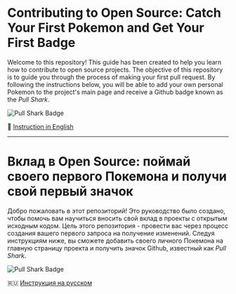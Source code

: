 # Contributing to Open Source: Catch Your First Pokemon and Get Your First Badge

Welcome to this repository! This guide has been created to help you learn how to contribute to open source projects. The objective of this repository is to guide you through the process of making your first pull request. By following the instructions below, you will be able to add your own personal Pokemon to the project's main page and receive a Github badge known as the _Pull Shark_.

![Pull Shark Badge](https://raw.githubusercontent.com/berdimyradov/harpoon/main/documentation/pull-shark-default.png)

🏴󠁧󠁢󠁥󠁮󠁧󠁿 [Instruction in English](README_en.md) <br />

---

# Вклад в Open Source: поймай своего первого Покемона и получи свой первый значок

Добро пожаловать в этот репозиторий! Это руководство было создано, чтобы помочь вам научиться вносить свой вклад в проекты с открытым исходным кодом. Цель этого репозитория - провести вас через процесс создания вашего первого запроса на получение изменений. Следуя инструкциям ниже, вы сможете добавить своего личного Покемона на главную страницу проекта и получить значок Github, известный как _Pull Shark_.

![Pull Shark Badge](https://raw.githubusercontent.com/berdimyradov/harpoon/main/documentation/pull-shark-default.png)

🇷🇺 [Инструкция на русском](README_ru.md) <br />
